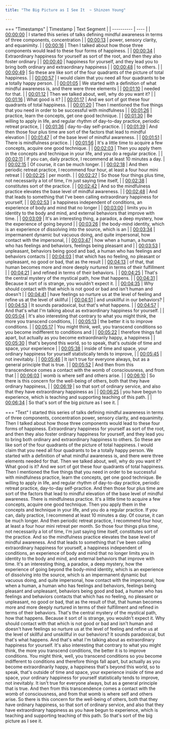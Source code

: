```yaml
---
title: "The Big Picture as I See It  ~ Shinzen Young"

---
```

=== "Timestamps"
    | Timestamp | Text Segment |
    | ---------- | ----  |
    | [00:00:00](https://www.youtube.com/watch?v=DJkvNfDHbks&t=0) |  I started this series of talks defining mindful awareness in terms of three components, concentration |
    | [00:00:13](https://www.youtube.com/watch?v=DJkvNfDHbks&t=13) |  power, sensory clarity, and equanimity. |
    | [00:00:16](https://www.youtube.com/watch?v=DJkvNfDHbks&t=16) |  Then I talked about how those three components would lead to these four forms of happiness. |
    | [00:00:34](https://www.youtube.com/watch?v=DJkvNfDHbks&t=34) |  Extraordinary happiness for yourself as sort of the root, and then they also foster ordinary |
    | [00:00:40](https://www.youtube.com/watch?v=DJkvNfDHbks&t=40) |  happiness for yourself, and they lead you to bring both ordinary and extraordinary happiness |
    | [00:00:48](https://www.youtube.com/watch?v=DJkvNfDHbks&t=48) |  to others. |
    | [00:00:49](https://www.youtube.com/watch?v=DJkvNfDHbks&t=49) |  So these are like sort of the four quadrants of the picture of total happiness. |
    | [00:00:57](https://www.youtube.com/watch?v=DJkvNfDHbks&t=57) |  I would claim that you need all four quadrants to be a totally happy person. |
    | [00:01:05](https://www.youtube.com/watch?v=DJkvNfDHbks&t=65) |  We started with a definition of what mindful awareness is, and there were three elements |
    | [00:01:10](https://www.youtube.com/watch?v=DJkvNfDHbks&t=70) |  needed for that. |
    | [00:01:12](https://www.youtube.com/watch?v=DJkvNfDHbks&t=72) |  Then we talked about, well, why do you want it? |
    | [00:01:16](https://www.youtube.com/watch?v=DJkvNfDHbks&t=76) |  What good is it? |
    | [00:01:17](https://www.youtube.com/watch?v=DJkvNfDHbks&t=77) |  And we sort of got these four quadrants of total happiness. |
    | [00:01:20](https://www.youtube.com/watch?v=DJkvNfDHbks&t=80) |  Then I mentioned the five things that you need in order to be successful with mindfulness |
    | [00:01:26](https://www.youtube.com/watch?v=DJkvNfDHbks&t=86) |  practice, learn the concepts, get one good technique. |
    | [00:01:30](https://www.youtube.com/watch?v=DJkvNfDHbks&t=90) |  Be willing to apply in life, and regular rhythm of day-to-day practice, periodic retreat practice, |
    | [00:01:36](https://www.youtube.com/watch?v=DJkvNfDHbks&t=96) |  day-to-day self-practice. |
    | [00:01:39](https://www.youtube.com/watch?v=DJkvNfDHbks&t=99) |  And then those four plus time are sort of the factors that lead to mindful elevation |
    | [00:01:47](https://www.youtube.com/watch?v=DJkvNfDHbks&t=107) |  of the base level of mindful awareness. |
    | [00:01:51](https://www.youtube.com/watch?v=DJkvNfDHbks&t=111) |  There is mindfulness practice. |
    | [00:01:56](https://www.youtube.com/watch?v=DJkvNfDHbks&t=116) |  It's a little time to acquire a few concepts, acquire one good technique. |
    | [00:02:03](https://www.youtube.com/watch?v=DJkvNfDHbks&t=123) |  Then you apply them in the concepts and technique in your life, and you do a regular practice. |
    | [00:02:11](https://www.youtube.com/watch?v=DJkvNfDHbks&t=131) |  If you can, daily practice, I recommend at least 10 minutes a day. |
    | [00:02:15](https://www.youtube.com/watch?v=DJkvNfDHbks&t=135) |  Of course, it can be much longer. |
    | [00:02:18](https://www.youtube.com/watch?v=DJkvNfDHbks&t=138) |  And then periodic retreat practice, I recommend four hour, at least a four hour mini retreat |
    | [00:02:25](https://www.youtube.com/watch?v=DJkvNfDHbks&t=145) |  per month. |
    | [00:02:27](https://www.youtube.com/watch?v=DJkvNfDHbks&t=147) |  So those four things plus time, not necessarily a lot of time, I'm just saying time itself, |
    | [00:02:38](https://www.youtube.com/watch?v=DJkvNfDHbks&t=158) |  constitutes sort of the practice. |
    | [00:02:42](https://www.youtube.com/watch?v=DJkvNfDHbks&t=162) |  And so the mindfulness practice elevates the base level of mindful awareness. |
    | [00:02:48](https://www.youtube.com/watch?v=DJkvNfDHbks&t=168) |  And that leads to something that I've been calling extraordinary happiness for yourself, |
    | [00:02:53](https://www.youtube.com/watch?v=DJkvNfDHbks&t=173) |  a happiness independent of conditions, an experience of body and mind that no longer |
    | [00:03:00](https://www.youtube.com/watch?v=DJkvNfDHbks&t=180) |  limits you in identity to the body and mind, and external behaviors that improve with time. |
    | [00:03:09](https://www.youtube.com/watch?v=DJkvNfDHbks&t=189) |  It's an interesting thing, a paradox, a deep mystery, how the experience of going beyond |
    | [00:03:26](https://www.youtube.com/watch?v=DJkvNfDHbks&t=206) |  the body-mind identity, which is an experience of dissolving into the source, which is an |
    | [00:03:34](https://www.youtube.com/watch?v=DJkvNfDHbks&t=214) |  impermanent dynamic but vacuous doing, and quite impersonal, how contact with the impersonal, |
    | [00:03:47](https://www.youtube.com/watch?v=DJkvNfDHbks&t=227) |  how when a human, a human who has feelings and behaviors, feelings being pleasant and |
    | [00:03:53](https://www.youtube.com/watch?v=DJkvNfDHbks&t=233) |  unpleasant, behaviors being good and bad, a human who has feelings and behaviors contacts |
    | [00:04:03](https://www.youtube.com/watch?v=DJkvNfDHbks&t=243) |  that which has no feeling, no pleasant or unpleasant, no good or bad, that as the result |
    | [00:04:13](https://www.youtube.com/watch?v=DJkvNfDHbks&t=253) |  of that, that human becomes more and more deeply nurtured in terms of their fulfillment |
    | [00:04:21](https://www.youtube.com/watch?v=DJkvNfDHbks&t=261) |  and refined in terms of their behaviors. |
    | [00:04:25](https://www.youtube.com/watch?v=DJkvNfDHbks&t=265) |  That's the central mystery of the mystical path, how that happens. |
    | [00:04:31](https://www.youtube.com/watch?v=DJkvNfDHbks&t=271) |  Because it sort of is strange, you wouldn't expect it. |
    | [00:04:35](https://www.youtube.com/watch?v=DJkvNfDHbks&t=275) |  Why should contact with that which is not good or bad and isn't human and doesn't |
    | [00:04:41](https://www.youtube.com/watch?v=DJkvNfDHbks&t=281) |  have feelings so nurture us at the level of feeling and refine us at the level of skillful |
    | [00:04:51](https://www.youtube.com/watch?v=DJkvNfDHbks&t=291) |  and unskillful in our behaviors? |
    | [00:04:53](https://www.youtube.com/watch?v=DJkvNfDHbks&t=293) |  It sounds paradoxical, but that's what happens. |
    | [00:04:57](https://www.youtube.com/watch?v=DJkvNfDHbks&t=297) |  And that's what I'm talking about as extraordinary happiness for yourself. |
    | [00:05:04](https://www.youtube.com/watch?v=DJkvNfDHbks&t=304) |  It's also interesting that contrary to what you might think, the more you transcend conditions, |
    | [00:05:13](https://www.youtube.com/watch?v=DJkvNfDHbks&t=313) |  the better it is to improve conditions. |
    | [00:05:17](https://www.youtube.com/watch?v=DJkvNfDHbks&t=317) |  You might think, well, you transcend conditions so you become indifferent to conditions and |
    | [00:05:22](https://www.youtube.com/watch?v=DJkvNfDHbks&t=322) |  therefore things fall apart, but actually as you become extraordinarily happy, a happiness |
    | [00:05:30](https://www.youtube.com/watch?v=DJkvNfDHbks&t=330) |  that's beyond this world, so to speak, that's outside of time and space, your experience |
    | [00:05:38](https://www.youtube.com/watch?v=DJkvNfDHbks&t=338) |  inside of time and space, your ordinary happiness for yourself statistically tends to improve, |
    | [00:05:45](https://www.youtube.com/watch?v=DJkvNfDHbks&t=345) |  not inevitably. |
    | [00:05:46](https://www.youtube.com/watch?v=DJkvNfDHbks&t=346) |  It isn't true for everyone always, but as a general principle that is true. |
    | [00:05:52](https://www.youtube.com/watch?v=DJkvNfDHbks&t=352) |  And then from this transcendence comes a contact with the womb of consciousness, and from that |
    | [00:06:03](https://www.youtube.com/watch?v=DJkvNfDHbks&t=363) |  womb is where self and others arise. |
    | [00:06:10](https://www.youtube.com/watch?v=DJkvNfDHbks&t=370) |  So there is this concern for the well-being of others, both that they have ordinary happiness, |
    | [00:06:19](https://www.youtube.com/watch?v=DJkvNfDHbks&t=379) |  so that sort of ordinary service, and also that they have extraordinary happiness as |
    | [00:06:25](https://www.youtube.com/watch?v=DJkvNfDHbks&t=385) |  you have begun to experience, which is teaching and supporting teaching of this path. |
    | [00:06:34](https://www.youtube.com/watch?v=DJkvNfDHbks&t=394) |  So that's sort of the big picture as I see it. |

=== "Text"
     I started this series of talks defining mindful awareness in terms of three components, concentration power, sensory clarity, and equanimity. Then I talked about how those three components would lead to these four forms of happiness. Extraordinary happiness for yourself as sort of the root, and then they also foster ordinary happiness for yourself, and they lead you to bring both ordinary and extraordinary happiness to others. So these are like sort of the four quadrants of the picture of total happiness. I would claim that you need all four quadrants to be a totally happy person. We started with a definition of what mindful awareness is, and there were three elements needed for that. Then we talked about, well, why do you want it? What good is it? And we sort of got these four quadrants of total happiness. Then I mentioned the five things that you need in order to be successful with mindfulness practice, learn the concepts, get one good technique. Be willing to apply in life, and regular rhythm of day-to-day practice, periodic retreat practice, day-to-day self-practice. And then those four plus time are sort of the factors that lead to mindful elevation of the base level of mindful awareness. There is mindfulness practice. It's a little time to acquire a few concepts, acquire one good technique. Then you apply them in the concepts and technique in your life, and you do a regular practice. If you can, daily practice, I recommend at least 10 minutes a day. Of course, it can be much longer. And then periodic retreat practice, I recommend four hour, at least a four hour mini retreat per month. So those four things plus time, not necessarily a lot of time, I'm just saying time itself, constitutes sort of the practice. And so the mindfulness practice elevates the base level of mindful awareness. And that leads to something that I've been calling extraordinary happiness for yourself, a happiness independent of conditions, an experience of body and mind that no longer limits you in identity to the body and mind, and external behaviors that improve with time. It's an interesting thing, a paradox, a deep mystery, how the experience of going beyond the body-mind identity, which is an experience of dissolving into the source, which is an impermanent dynamic but vacuous doing, and quite impersonal, how contact with the impersonal, how when a human, a human who has feelings and behaviors, feelings being pleasant and unpleasant, behaviors being good and bad, a human who has feelings and behaviors contacts that which has no feeling, no pleasant or unpleasant, no good or bad, that as the result of that, that human becomes more and more deeply nurtured in terms of their fulfillment and refined in terms of their behaviors. That's the central mystery of the mystical path, how that happens. Because it sort of is strange, you wouldn't expect it. Why should contact with that which is not good or bad and isn't human and doesn't have feelings so nurture us at the level of feeling and refine us at the level of skillful and unskillful in our behaviors? It sounds paradoxical, but that's what happens. And that's what I'm talking about as extraordinary happiness for yourself. It's also interesting that contrary to what you might think, the more you transcend conditions, the better it is to improve conditions. You might think, well, you transcend conditions so you become indifferent to conditions and therefore things fall apart, but actually as you become extraordinarily happy, a happiness that's beyond this world, so to speak, that's outside of time and space, your experience inside of time and space, your ordinary happiness for yourself statistically tends to improve, not inevitably. It isn't true for everyone always, but as a general principle that is true. And then from this transcendence comes a contact with the womb of consciousness, and from that womb is where self and others arise. So there is this concern for the well-being of others, both that they have ordinary happiness, so that sort of ordinary service, and also that they have extraordinary happiness as you have begun to experience, which is teaching and supporting teaching of this path. So that's sort of the big picture as I see it.